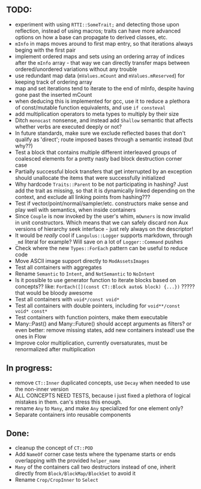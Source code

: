 ## TODO:
- experiment with using `RTTI::SomeTrait;` and detecting those upon reflection, instead of using macros; traits can have more advanced options on how a base can propagate to derived classes, etc.
- `mInfo` in maps moves around to first map entry, so that iterations always beging with the first pair
- implement ordered maps and sets using an ordering array of indices after the `mInfo` array - that way we can directly transfer maps between ordered/unordered variations without any trouble
- use redundant map data (`mValues.mCount` and `mValues.mReserved`) for keeping track of ordering array
- map and set iterations tend to iterate to the end of mInfo, despite having gone past the inserted mCount
- when deducing this is implemented for gcc, use it to reduce a plethora of const/mutable function equivalents, and use `if consteval`
- add multiplication operators to meta types to multiply by their size
- Ditch `monocast` nonsense, and instead add `Shallow` semantic that affects whether verbs are executed deeply or not?
- In future standards, make sure we exclude reflected bases that don't qualify as 'direct'; route imposed bases through a semantic instead (but why??)
- Test a block that contains multiple different interleaved groups of coalesced elements for a pretty nasty bad block destruction corner case
- Partially successful block transfers that get interrupted by an exception should unallocate the items that were successfully initialized
- Why hardcode `Traits::Parent` to be not participating in hashing? Just add the trait as missing, so that it is dynamically linked depending on the context, and exclude all linking points from hashing???
- Test if vector/point/normal/sampler/etc. constructors make sense and play well with semantics, when inside containers
- Since `Couple` is now invoked by the user's whim, `mOwners` is now invalid in unit constructors. Which means that we can safely discard non Aux versions of hierarchy seek interface - just rely always on the descriptor!
- It would be _really_ cool if `Langulus::Logger` supports markdown, through `_md` literal for example? Will save on a lot of `Logger::Command` pushes
- Check where the new `Types::ForEach` pattern can be useful to reduce code
- Move ASCII image support directly to `ModAssetsImages`
- Test all containers with aggregates
- Rename `Semantic` to `Intent`, and `NotSemantic` to `NoIntent`
- Is it possible to use generator function to iterate blocks based on concepts?? like: `ForEach([](const CT::Block auto& block) {...})` ????? that would be bloody awesome
- Test all containers with `void*/const void*`
- Test all containers with double pointers, including for `void**/const void* const*`
- Test containers with function pointers, make them executable
- Many::Past() and Many::Future() should accept arguments as filters? or even better: remove missing states, add new containers instead! use the ones in Flow
- Improve color multiplication, currently oversaturates, must be renormalized after multiplication

## In progress:
- remove `CT::Inner` duplicated concepts, use `Decay` when needed to use the non-inner version
- ALL CONCEPTS NEED TESTS, because i just fixed a plethora of logical mistakes in them. can's stress this enough.
- rename `Any` to `Many`, and make `Any` specialized for one element only?
- Separate containers into reusable components

## Done:
- cleanup the concept of `CT::POD`
- Add `NameOf` corner case tests where the typename starts or ends overlapping with the provided `helper_name`
- `Many` of the containers call two destructors instead of one, inherit directly from `Block/BlockMap/BlockSet` to avoid it
- Rename `Crop/CropInner` to `Select`
